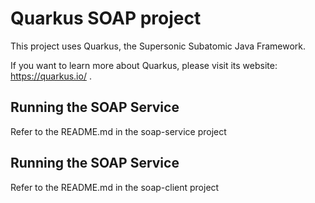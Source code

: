 # Quarkus SOAP project

This project uses Quarkus, the Supersonic Subatomic Java Framework.

If you want to learn more about Quarkus, please visit its website: https://quarkus.io/ .

## Running the SOAP Service

Refer to the README.md in the soap-service project

## Running the SOAP Service

Refer to the README.md in the soap-client project